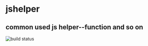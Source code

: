 # jshelper
common used js helper--function and so on
---
![build status](https://travis-ci.org/lingshanjun/jshelper.svg?branch=master)
